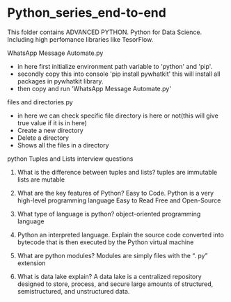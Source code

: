 # Python_series_end-to-end
This folder contains ADVANCED PYTHON. Python for Data Science. Including high perfomance libraries like TesorFlow.



WhatsApp Message Automate.py 
  - in here first initialize environment path variable to 'python' and 'pip'.
  - secondly copy this into console 'pip install pywhatkit'
    this will install all packages in pywhatkit library.
  - then copy and run 'WhatsApp Message Automate.py'
 
files and directories.py
  - in here we can check specific file directory is here or not(this will give true value if it is in here)
  - Create a new directory
  - Delete a directory
  - Shows all the files in a directory

python Tuples and Lists interview questions
01. What is the difference between tuples and lists?
        tuples are immutable 
        lists are mutable

02. What are the key features of Python?
        Easy to Code. Python is a very high-level programming language
        Easy to Read
        Free and Open-Source
 
03. What type of language is python?
        object-oriented programming language
        
04. Python an interpreted language. Explain
        the source code converted into bytecode 
        that is then executed by the Python virtual machine

05. What are python modules?
        Modules are simply files with the “. py” extension

06. What is data lake explain?
        A data lake is a centralized repository designed to store, process, and secure large amounts of structured, semistructured, and unstructured data.












